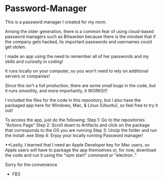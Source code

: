 # Password-Manager
This is a password manager I created for my mom. 

Among the older generation, there is a common fear of using cloud-based password managers such as Bitwarden because there is the mindset that if the company gets hacked, its important passwords and usernames could get stolen.

I made an app using the need to remember all of her passwords and my skills and curiosity in coding!

It runs locally on your computer, so you won't need to rely on additional servers or companies!

Since this isn't a full production, there are some small bugs in the code, but it runs smoothly, and more importantly, it WORKS!!!

I included the files for the code in this repository, but I also have the packaged app here for Windows, Mac, & Linux (Ubuntu), so feel free to try it out!

To access the app, just do the following:
Step 1: Go to the repositories "Actions Page"
Step 2: Scroll down to Artifacts and click on the package that corresponds to the OS you are running
Step 3: Unzip the folder and run the install .exe
Step 4: Enjoy your locally running Password manager! 

**Lastly, I learned that I need an Apple Developer key for Mac users, so Apple users will have to package the app themselves or, for now, download the code and run it using the "npm start" command or "electron ."

Sorry for the convenience

- FB3
